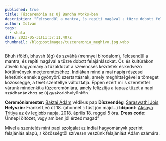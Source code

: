 ```yaml
---
published: true
title: Tűzceremónia az Új Bandha Works-ben
description: "Felcsendül a mantra, és repíti magával a tüzre dobott felajánlásokat. "
author: István
tags:
  - shala
date: 2023-05-31T11:37:11.407Z
thumbnail: /blogpostimages/tuzceremonia_meghivo.jpg.webp
---
```

Bhuh (föld), bhuvah (ég) és szváhá (mennyei birodalom). Felcsendül a mantra, és repíti magával a tüzre dobott felajánlásokat. Ösi és kultúrákon átívelö hagyomány a tüzáldozat a szerencsés kezdetek és kedvezö körülmények megteremtéséhez. Indiában mind a mai napig részesei lehetünk ennek a gyönyörű szertartásnak, amely meghittségével a tömeget közösséggé, a teret szentéllyé változtatja. Éppen ezért mi is szeretettel várunk mindenkit a tűzceremóniára, amely  felizzítja a tapasz tüzét a napi szádhanánkhoz az új gyakorlóhelyünkön.

**Ceremóniamester:** [Baktai Ádám](https://bhaktikutir.hu/baktai-adam-a-bhaktikutir-papaja/) védikus pap
**Díszvendég:** [Saraswathi Jois](https://bandha.works/astanga-ikonok-saraswathi/)
**Helyszín:** Frankel Leó út 18. (ahonnét a füst jön majd…)
**Időpont:** [Aksaya Tritiya](https://en.wikipedia.org/wiki/Akshaya_Tritiya) az év legjobb napja, 2018. április 18. reggel 5 óra.
**Dress code:** Ünnepi öltözet, vagy amiben jól érzed magad”

Mivel a szentelés mint papi szolgálat az indiai hagyományok szerint felajánlás alapú, a közösségtől szívesen veszünk felajánlást Ádám számára.